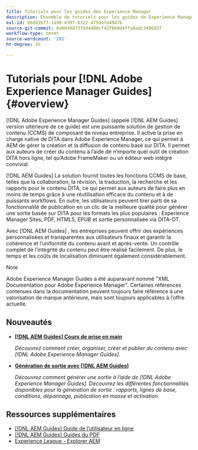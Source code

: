 ```yaml
---
title: Tutorials pour les guides des Experience Manager
description: Ensemble de tutoriels pour les guides de Experience Manager (anciennement XML Documentation pour Adobe Experience Manager).
exl-id: 06dd1b77-1a98-430f-8322-475d4fa4947b
source-git-commit: 8a0049d737dd4d80cf42f8b9d4ffa8adc349682f
workflow-type: tm+mt
source-wordcount: '281'
ht-degree: 3%

---
```


# Tutorials pour [!DNL Adobe Experience Manager Guides] {#overview}

[!DNL Adobe Experience Manager Guides] (appelé [!DNL AEM Guides] version ultérieure de ce guide) est une puissante solution de gestion de contenu (CCMS) de composant de niveau entreprise. Il active la prise en charge native de DITA dans Adobe Experience Manager, ce qui permet à AEM de gérer la création et la diffusion de contenu basé sur DITA. Il permet aux auteurs de créer du contenu à l’aide de n’importe quel outil de création DITA hors ligne, tel qu’Adobe FrameMaker ou un éditeur web intégré convivial.

[!DNL AEM Guides] La solution fournit toutes les fonctions CCMS de base, telles que la collaboration, la révision, la traduction, la recherche et les rapports pour le contenu DITA, ce qui permet aux auteurs de faire plus en moins de temps grâce à une réutilisation efficace du contenu et à de puissants workflows. En outre, les utilisateurs peuvent tirer parti de sa fonctionnalité de publication en un clic de la meilleure qualité pour générer une sortie basée sur DITA pour les formats les plus populaires : Experience Manager Sites, PDF, HTML5, EPUB et sortie personnalisée via DITA-OT.

Avec [!DNL AEM Guides] , les entreprises peuvent offrir des expériences personnalisées et transparentes aux utilisateurs finaux et garantir la cohérence et l’uniformité du contenu avant et après-vente. Un contrôle complet de l’intégrité du contenu peut être réalisé facilement. De plus, le temps et les coûts de localisation diminuent également considérablement.

>[!NOTE]
> 
> Adobe Experience Manager Guides a été auparavant nommé &quot;XML Documentation pour Adobe Experience Manager&quot;. Certaines références contenues dans la documentation peuvent toujours faire référence à une valorisation de marque antérieure, mais sont toujours applicables à l’offre actuelle.

## Nouveautés

* **[[!DNL AEM Guides] Cours de prise en main](../courses/course-1/overview.md)**

   *Découvrez comment créer, organiser, créer et publier du contenu avec [!DNL Adobe Experience Manager Guides].*

* **[Génération de sortie avec [!DNL AEM Guides]](../courses/course-2/overview.md)**

   *Découvrez comment générer une sortie à l’aide de [!DNL Adobe Experience Manager Guides]. Découvrez les différentes fonctionnalités disponibles pour la génération de sortie : rapports, lignes de base, conditions, dépannage, publication en masse et activation.*


<!--

Dummy links cause validation to fail

## Staff Picks

<table>
<tr>
  <td>
    <a href="#">
      <img alt="400 x 225px" src="myimage.png" />
    </a>
    <div>
      <a href="#">
    <strong>Enablement Content 1</strong>
    </a>
    </div>
    <p>
    <em>A brief description of enablement content.</em>
    <p>
  </td>
   <td>
    <a href="#">
      <img alt="400 x 225px" src="myimage.png" />
    </a>
    <div>
      <a href="#">
    <strong>Enablement Content 1</strong>
    </a>
    </div>
    <p>
    <em>A brief description of enablement content.</em>
    <p>
  </td>
  <td>
    <a href="#">
      <img alt="400 x 225px" src="myimage.png" />
    </a>
    <div>
      <a href="#">
    <strong>Enablement Content 1</strong>
    </a>
    </div>
    <p>
    <em>A brief description of enablement content.</em>
    <p>
  </td>
</tr>
</table>

-->


## Ressources supplémentaires

* [[!DNL AEM Guides] Guide de l’utilisateur en ligne](https://help.adobe.com/en_US/xml-documentation-for-adobe-experience-manager/index.html)
* [[!DNL AEM Guides] Guides du PDF](https://helpx.adobe.com/support/xml-documentation-for-experience-manager.html)
* [Experience League - Explorer AEM](https://experienceleague.adobe.com/?lang=fr#recommended/solutions/experience-manager)